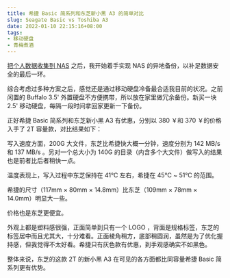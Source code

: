 ```yaml
---
title: 希捷 Basic 简系列和东芝新小黑 A3 的简单对比
slug: Seagate Basic vs Toshiba A3
date: 2022-01-10 22:15:16+08:00
tags:
- 移动硬盘
- 青梅煮酒
---
```


[把个人数据收集到 NAS](/posts/my-first-nas/) 之后，我开始着手实现 NAS 的异地备份，以补足数据安全的最后一环。

综合考虑过多种方案之后，感觉还是通过移动硬盘冷备最合适我目前的状况。之前闲置的 Buffalo 3.5' 外置硬盘不方便携带，所以放在家里做冗余备份。新买一块 2.5' 移动硬盘，每隔一段时间拿回家更新一下备份。

正好希捷 Basic 简系列和东芝新小黑 A3 有优惠，分别以 380 ￥和 370 ￥的价格入手了 2T 容量款，对比结果如下：

写入速度方面，200G 大文件，东芝比希捷快大概一分钟，速度分别为 142 MB/s 和 137 MB/s 。另对一个总大小为 140G 的目录（内含多个大文件）做写入的结果也是前者比后者稍快一点。

温度表现上，写入过程中东芝保持在 41℃ 左右，希捷在 45℃ ~ 51℃ 的范围。

希捷的尺寸（117mm × 80mm × 14.8mm）比东芝（109mm × 78mm × 14.0mm）明显大一些。

价格也是东芝更便宜。

外观上都是塑料感很强，正面简单到只有一个 LOGO ，背面是规格标签，东芝的标签居中而且尤其大，十分难看。正面棱角稍方，底部稍圆润，虽然是为了优化握持感，但我觉得不太好看。希捷只有灰色款有优惠，到手观感确实不如黑色。

整体来说，东芝的这款 2T 的新小黑 A3 在可见的各方面都比同容量希捷 Basic 简系列更有优势。
